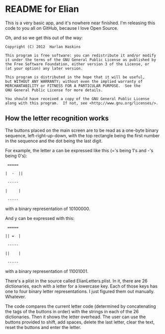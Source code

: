 README for Elian
================


This is a very basic app, and it's nowhere near finished. I'm releasing this code to you all on GitHub, because I love Open Source.
	
Oh, and so we get this out of the way:

	Copyright (C) 2012  Harlan Haskins

	This program is free software: you can redistribute it and/or modify
	it under the terms of the GNU General Public License as published by
	the Free Software Foundation, either version 3 of the License, or
	(at your option) any later version.

	This program is distributed in the hope that it will be useful,
	but WITHOUT ANY WARRANTY; without even the implied warranty of
	MERCHANTABILITY or FITNESS FOR A PARTICULAR PURPOSE.  See the
	GNU General Public License for more details.

	You should have received a copy of the GNU General Public License
	along with this program.  If not, see <http://www.gnu.org/licenses/>.

How the letter recognition works
--------------------------------

The buttons placed on the main screen are to be read as a one-byte binary sequence, left-right-up-down, with the top rectangle being the first number in the sequence and the dot being the last digit.

For example, the letter a can be expressed like this (='s being 1's and -'s being 0's):

	 =====
	
	|  -  ||
	
	 -----
	
	|     |
	
	 -----

with a binary representation of 10100000.

And y can be expressed with this:

	 =====
	
	|| =  |

	 -----

	||    |
	
	 -----

with a binary representation of 11001001.

There's a plist in the source called ElianLetters.plist. In it, there are 26 dictionaries, each with a letter for a lowercase key. Each of those keys has one to four binary letter representations. I just figured them out manually. Whatever.

The code compares the current letter code (determined by concatenating the tags of the buttons in order) with the strings in each of the 26 dictionaries. Then it shows the letter overhead. The user can use the buttons provided to shift, add spaces, delete the last letter, clear the text, reset the buttons and enter the letter.
